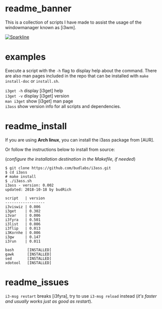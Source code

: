 # readme_banner

This is a collection of scripts I have made to
assist the usage of the windowmanager known as [i3wm]. 

[![Sparkline](https://stars.medv.io/budlabs/i3ass.svg)](https://stars.medv.io/budlabs/i3ass)



# examples

Execute a script with the `-h` flag to display help about the command. There are also man pages included in the repo that can be installed with `make install-doc` or `install.sh`.  

`i3get -h` display [i3get] help  
`i3get -v` display [i3get] version  
`man i3get` show [i3get] man page    
`i3ass` show version info for all scripts and dependencies.

# readme_install

If you are using **Arch linux**, you can install the i3ass package from [AUR].  

Or follow the instructions below to install from source:  

(*configure the installation destination in the Makefile, if needed*)

``` shell
$ git clone https://github.com/budlabs/i3ass.git
$ cd i3ass
# make install
$ ./i3ass.sh
i3ass - version: 0.002
updated: 2018-10-18 by budRich

script   | version
------------------
i3viswiz | 0.006
i3get    | 0.302
i3var    | 0.006
i3fyra   | 0.501
i3list   | 0.006
i3flip   | 0.013
i3Kornhe | 0.006
i3gw     | 0.147
i3run    | 0.011

bash      [INSTALLED]
gawk      [INSTALLED]
sed       [INSTALLED]
xdotool   [INSTALLED]
```

# readme_issues

`i3-msg restart` breaks [i3fyra], try to use `i3-msg reload` instead (*it's faster and usually works just as good as restart*).

